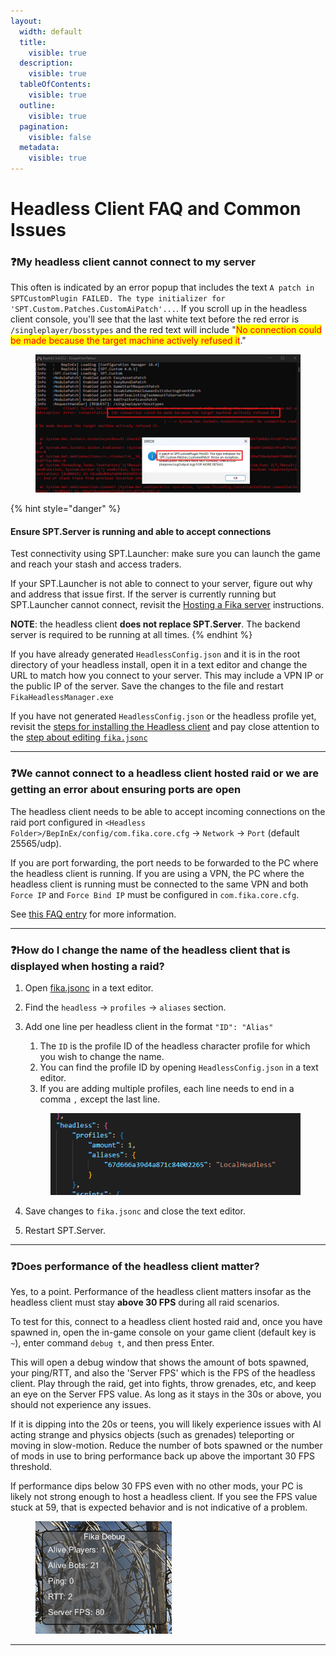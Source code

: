 ```yaml
---
layout:
  width: default
  title:
    visible: true
  description:
    visible: true
  tableOfContents:
    visible: true
  outline:
    visible: true
  pagination:
    visible: false
  metadata:
    visible: true
---
```


# Headless Client FAQ and Common Issues

### :question:My headless client cannot connect to my server

This often is indicated by an error popup that includes the text `A patch in SPTCustomPlugin FAILED. The type initializer for 'SPT.Custom.Patches.CustomAiPatch'...`. If you scroll up in the headless client console, you'll see that the last white text before the red error is `/singleplayer/bosstypes` and the red text will include "<mark style="color:red;">No connection could be made because the target machine actively refused it</mark>."

<figure><img src="../../.gitbook/assets/image (52).png" alt=""><figcaption></figcaption></figure>

{% hint style="danger" %}
#### Ensure SPT.Server is running and able to accept connections

Test connectivity using SPT.Launcher: make sure you can launch the game and reach your stash and access traders.

If your SPT.Launcher is not able to connect to your server, figure out why and address that issue first. If the server is currently running but SPT.Launcher cannot connect, revisit the [Hosting a Fika server](../../hosting-a-fika-server/) instructions.

**NOTE**: the headless client **does not replace SPT.Server**. The backend server is required to be running at all times.
{% endhint %}

If you have already generated `HeadlessConfig.json` and it is in the root directory of your headless install, open it in a text editor and change the URL to match how you connect to your server. This may include a VPN IP or the public IP of the server. Save the changes to the file and restart `FikaHeadlessManager.exe`

If you have not generated `HeadlessConfig.json` or the headless profile yet, revisit the [steps for installing the Headless client](../../advanced-features/headless-client/headless-client.md) and pay close attention to the [step about editing `fika.jsonc`](../../advanced-features/headless-client/headless-client.md#optional-set-url-in-fika.jsonc)

***

### :question:We cannot connect to a headless client hosted raid or we are getting an error about ensuring ports are open

The headless client needs to be able to accept incoming connections on the raid port configured in `<Headless Folder>/BepInEx/config/com.fika.core.cfg` -> `Network` -> `Port` (default 25565/udp).

If you are port forwarding, the port needs to be forwarded to the PC where the headless client is running. If you are using a VPN, the PC where the headless client is running must be connected to the same VPN and both `Force IP` and `Force Bind IP` must be configured in `com.fika.core.cfg`.

See [this FAQ entry](../#if-you-are-using-headless-client) for more information.

***

### :question:How do I change the name of the headless client that is displayed when hosting a raid?

1. Open [fika.jsonc](../../fika-configuration/server.md) in a text editor.
2. Find the `headless` -> `profiles` -> `aliases` section.
3.  Add one line per headless client in the format `"ID": "Alias"`

    1. The `ID` is the profile ID of the headless character profile for which you wish to change the name.
    2. You can find the profile ID by opening `HeadlessConfig.json` in a text editor.
    3. If you are adding multiple profiles, each line needs to end in a comma `,` except the last line.

    <div align="left" data-full-width="false"><figure><img src="../../.gitbook/assets/image (18).png" alt=""><figcaption></figcaption></figure></div>
4. Save changes to `fika.jsonc` and close the text editor.
5. Restart SPT.Server.

***

### :question:Does performance of the headless client matter?

Yes, to a point. Performance of the headless client matters insofar as the headless client must stay **above 30 FPS** during all raid scenarios.

To test for this, connect to a headless client hosted raid and, once you have spawned in, open the in-game console on your game client (default key is `~`), enter command `debug t`, and then press Enter.

This will open a debug window that shows the amount of bots spawned, your ping/RTT, and also the 'Server FPS' which is the FPS of the headless client. Play through the raid, get into fights, throw grenades, etc, and keep an eye on the Server FPS value. As long as it stays in the 30s or above, you should not experience any issues.

If it is dipping into the 20s or teens, you will likely experience issues with AI acting strange and physics objects (such as grenades) teleporting or moving in slow-motion. Reduce the number of bots spawned or the number of mods in use to bring performance back up above the important 30 FPS threshold.

If performance dips below 30 FPS even with no other mods, your PC is likely not strong enough to host a headless client. If you see the FPS value stuck at 59, that is expected behavior and is not indicative of a problem.

<figure><img src="../../.gitbook/assets/image (49).png" alt=""><figcaption></figcaption></figure>

***
